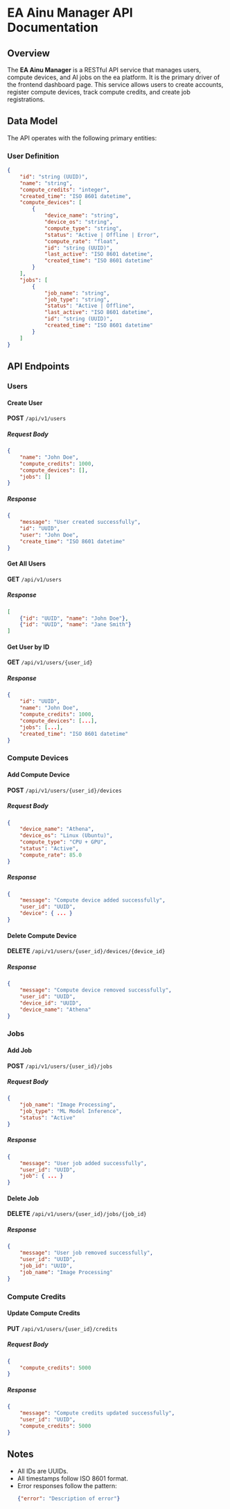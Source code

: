 # EA Ainu Manager API Documentation

## Overview
The **EA Ainu Manager** is a RESTful API service that manages users, compute devices, and AI jobs on the ea platform. It is the primary driver of the frontend dashboard page. This service allows users to create accounts, register compute devices, track compute credits, and create job registrations.

## Data Model
The API operates with the following primary entities:

### User Definition
```json
{
    "id": "string (UUID)",
    "name": "string",
    "compute_credits": "integer",
    "created_time": "ISO 8601 datetime",
    "compute_devices": [
        {
            "device_name": "string",
            "device_os": "string",
            "compute_type": "string",
            "status": "Active | Offline | Error",
            "compute_rate": "float",
            "id": "string (UUID)",
            "last_active": "ISO 8601 datetime",
            "created_time": "ISO 8601 datetime"
        }
    ],
    "jobs": [
        {
            "job_name": "string",
            "job_type": "string",
            "status": "Active | Offline",
            "last_active": "ISO 8601 datetime",
            "id": "string (UUID)",
            "created_time": "ISO 8601 datetime"
        }
    ]
}
```

## API Endpoints

### Users
#### Create User
**POST** `/api/v1/users`
##### Request Body
```json
{
    "name": "John Doe",
    "compute_credits": 1000,
    "compute_devices": [],
    "jobs": []
}
```
##### Response
```json
{
    "message": "User created successfully",
    "id": "UUID",
    "user": "John Doe",
    "create_time": "ISO 8601 datetime"
}
```

#### Get All Users
**GET** `/api/v1/users`
##### Response
```json
[
    {"id": "UUID", "name": "John Doe"},
    {"id": "UUID", "name": "Jane Smith"}
]
```

#### Get User by ID
**GET** `/api/v1/users/{user_id}`
##### Response
```json
{
    "id": "UUID",
    "name": "John Doe",
    "compute_credits": 1000,
    "compute_devices": [...],
    "jobs": [...],
    "created_time": "ISO 8601 datetime"
}
```

### Compute Devices
#### Add Compute Device
**POST** `/api/v1/users/{user_id}/devices`
##### Request Body
```json
{
    "device_name": "Athena",
    "device_os": "Linux (Ubuntu)",
    "compute_type": "CPU + GPU",
    "status": "Active",
    "compute_rate": 85.0
}
```
##### Response
```json
{
    "message": "Compute device added successfully",
    "user_id": "UUID",
    "device": { ... }
}
```

#### Delete Compute Device
**DELETE** `/api/v1/users/{user_id}/devices/{device_id}`
##### Response
```json
{
    "message": "Compute device removed successfully",
    "user_id": "UUID",
    "device_id": "UUID",
    "device_name": "Athena"
}
```

### Jobs
#### Add Job
**POST** `/api/v1/users/{user_id}/jobs`
##### Request Body
```json
{
    "job_name": "Image Processing",
    "job_type": "ML Model Inference",
    "status": "Active"
}
```
##### Response
```json
{
    "message": "User job added successfully",
    "user_id": "UUID",
    "job": { ... }
}
```

#### Delete Job
**DELETE** `/api/v1/users/{user_id}/jobs/{job_id}`
##### Response
```json
{
    "message": "User job removed successfully",
    "user_id": "UUID",
    "job_id": "UUID",
    "job_name": "Image Processing"
}
```

### Compute Credits
#### Update Compute Credits
**PUT** `/api/v1/users/{user_id}/credits`
##### Request Body
```json
{
    "compute_credits": 5000
}
```
##### Response
```json
{
    "message": "Compute credits updated successfully",
    "user_id": "UUID",
    "compute_credits": 5000
}
```

## Notes
- All IDs are UUIDs.
- All timestamps follow ISO 8601 format.
- Error responses follow the pattern:
  ```json
  {"error": "Description of error"}
  ```

